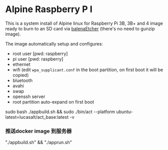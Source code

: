 # Alpine Raspberry P I

This is a system install of Alpine linux for Raspberry Pi 3B, 3B+ and 4 image ready to burn to an SD card via [balenaEtcher](https://www.balena.io/etcher/) (there's no need to gunzip image).

The image automatically setup and configures:

* root user [pwd: raspberry]
* pi user [pwd: raspberry]
* ethernet
* wifi (edit `wpa_supplicant.conf` in the boot partition, on first boot it will be copied)
* bluetooth
* avahi
* swap
* openssh server
* root partition auto-expand on first boot

sudo bash ./appbuild.sh && sudo ./bin/act --platform ubuntu-latest=lucasalt/act_base:latest  -v

 ### 推送docker image 到服务器

 "./appbuild.sh" && "./apprun.sh" 